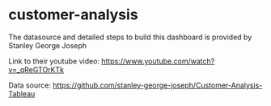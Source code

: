 # customer-analysis
The datasource and detailed steps to build this dashboard is provided by Stanley George Joseph

Link to their youtube video: https://www.youtube.com/watch?v=_qReGTOrKTk

Data source:
https://github.com/stanley-george-joseph/Customer-Analysis-Tableau
